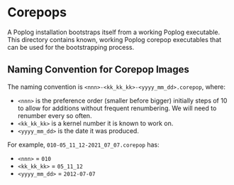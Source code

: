 # Corepops

A Poplog installation bootstraps itself from a working Poplog executable. This
directory contains known, working Poplog corepop executables that can be used
for the bootstrapping process.

## Naming Convention for Corepop Images

The naming convention is `<nnn>-<kk_kk_kk>-<yyyy_mm_dd>.corepop`, where:

- `<nnn>` is the preference order (smaller before bigger) initially steps of 10 to
  allow for additions without frequent renumbering. We will need to renumber
  every so often.
- `<kk_kk_kk>` is a kernel number it is known to work on.
- `<yyyy_mm_dd>` is the date it was produced.

For example, `010-05_11_12-2021_07_07.corepop` has:
- `<nnn>` = `010`
- `<kk_kk_kk>` = `05_11_12`
- `<yyyy_mm_dd>` = `2012-07-07`
